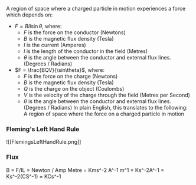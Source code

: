 A region of space where a charged particle in motion experiences a force which depends on:
- $F = BIl\sin\theta$, where:
	- $F$ is the force on the conductor (Newtons)
	- $B$ is the magnetic flux density (Tesla)
	- $I$ is the current (Amperes)
	- $l$ is the length of the conductor in the field (Metres)
	- $\theta$ is the angle between the conductor and external flux lines. (Degrees / Radians)
- $F = \frac{BQV}{\sin\theta}$, where:
	- $F$ is the force on the charge (Newtons)
	- $B$ is the magnetic flux density (Tesla)
	- $Q$ is the charge on the object (Coulombs)
	- $V$ is the velocity of the charge through the field (Metres per Second)
	-  $\theta$ is the angle between the conductor and external flux lines. (Degrees / Radians)
In plain English, this translates to the following:
	A region of space where the force on a charged particle in motion
### Fleming's Left Hand Rule
![[FlemingsLeftHandRule.png]]
### Flux
B = F/IL
= Newton / Amp Metre
= Kms^-2 A^-1 m^1
= Ks^-2A^-1
= Ks^-2(CS^-1)
= KCs^-1

